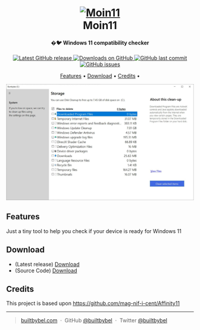 
<h1 align="center">
  <br>
  <a href="http://www.builtbybel.com"><img src="https://github.com/builtbybel/moin11/blob/master/src/moin11/appicon.ico" alt="Moin11" width="200"></a>
  <br>
  Moin11
  <br>
</h1>

<h4 align="center">�🐦 Windows 11 compatibility checker</h4>

<p align="center">
<a href="https://github.com/builtbybel/burnbytes/releases/latest" target="_blank">
<img alt="Latest GitHub release" src="https://img.shields.io/github/release/builtbybel/moin11.svg?style=flat-square" />
</a>
	
<a href="https://github.com/builtbybel/burnbytes/releases" target="_blank">
<img alt="Downloads on GitHub" src="https://img.shields.io/github/downloads/builtbybel/moin11/total.svg?style=flat-square" />
</a>

<a href="https://github.com/builtbybel/moin11/commits/master">
<img src="https://img.shields.io/github/last-commit/builtbybel/moin11.svg?style=flat-square&logo=github&logoColor=white"
alt="GitHub last commit">
<a href="https://github.com/builtbybel/moin11/issues">
<img src="https://img.shields.io/github/issues-raw/builtbybel/moin11.svg?style=flat-square&logo=github&logoColor=white"
alt="GitHub issues">   
  
</p>

<p align="center">
  <a href="#features">Features</a> •
  <a href="#download">Download</a> •
  <a href="#credits">Credits</a> •
</p>

![screenshot](https://github.com/builtbybel/burnbytes/blob/master/assets/burnbytes.png)

## Features
Just a tiny tool to help you check if your device is ready for Windows 11
## Download

- (Latest release) [Download](https://github.com/builtbybel/moin11/releases)
- (Source Code) [Download](https://github.com/builtbybel/moin11/releases) 


## Credits

This project is based upon https://github.com/mag-nif-i-cent/Affinity11

---

> [builtbybel.com](https://www.builtbybel.com) &nbsp;&middot;&nbsp;
> GitHub [@builtbybel](https://github.com/builtbybel) &nbsp;&middot;&nbsp;
> Twitter [@builtbybel](https://twitter.com/builtbybel)
